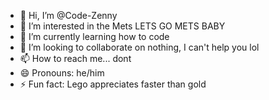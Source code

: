 - 👋 Hi, I’m @Code-Zenny
- 👀 I’m interested in the Mets LETS GO METS BABY
- 🌱 I’m currently learning how to code
- 💞️ I’m looking to collaborate on nothing, I can't help you lol
- 📫 How to reach me... dont
- 😄 Pronouns: he/him
- ⚡ Fun fact: Lego appreciates faster than gold
